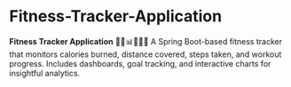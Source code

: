 # Fitness-Tracker-Application
**Fitness Tracker Application** 🏋️‍♂️📊🚶‍♂️🎯   A Spring Boot-based fitness tracker that monitors calories burned, distance covered, steps taken, and workout progress. Includes dashboards, goal tracking, and interactive charts for insightful analytics.
